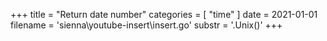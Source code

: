 +++
title = "Return date number"
categories = [ "time" ]
date = 2021-01-01
filename = 'sienna\youtube-insert\insert.go'
substr = '.Unix()'
+++
